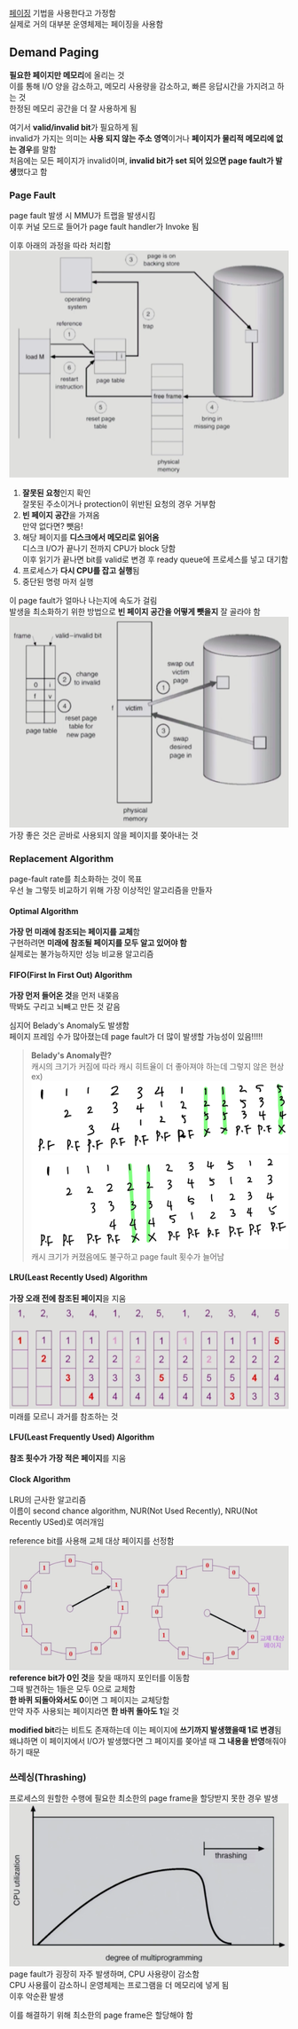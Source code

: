 [페이징](페이징.md) 기법을 사용한다고 가정함  
실제로 거의 대부분 운영체제는 페이징을 사용함  
## Demand Paging
**필요한 페이지만 메모리**에 올리는 것  
이를 통해 I/O 양을 감소하고, 메모리 사용량을 감소하고, 빠른 응답시간을 가지려고 하는 것  
한정된 메모리 공간을 더 잘 사용하게 됨  

여기서 **valid/invalid bit**가 필요하게 됨  
invalid가 가지는 의미는 **사용 되지 않는 주소 영역**이거나 **페이지가 물리적 메모리에 없는 경우**를 말함  
처음에는 모든 페이지가 invalid이며, **invalid bit가 set 되어 있으면 page fault가 발생**했다고 함  
### Page Fault
page fault 발생 시 MMU가 트랩을 발생시킴  
이후 커널 모드로 들어가 page fault handler가 Invoke 됨  

이후 아래의 과정을 따라 처리함  
![](img/PageFault.png)  
1. **잘못된 요청**인지 확인  
   잘못된 주소이거나 protection이 위반된 요청의 경우 거부함  
2. **빈 페이지 공간**을 가져옴  
   만약 없다면? 뺏음!
3. 해당 페이지를 **디스크에서 메모리로 읽어옴**  
   디스크 I/O가 끝나기 전까지 CPU가 block 당함  
   이후 읽기가 끝나면 bit를 valid로 변경 후 ready queue에 프로세스를 넣고 대기함  
4. 프로세스가 **다시 CPU를 잡고 실행**됨  
5. 중단된 명령 마저 실행  

이 page fault가 얼마나 나는지에 속도가 걸림  
발생을 최소화하기 위한 방법으로 **빈 페이지 공간을 어떻게 뺏을지** 잘 골라야 함  
![](img/PageReplacement.png)  
가장 좋은 것은 곧바로 사용되지 않을 페이지를 쫒아내는 것  
### Replacement Algorithm
page-fault rate를 최소화하는 것이 목표  
우선 늘 그렇듯 비교하기 위해 가장 이상적인 알고리즘을 만들자
#### Optimal Algorithm
**가장 먼 미래에 참조되는 페이지를 교체**함  
구현하려면 **미래에 참조될 페이지를 모두 알고 있어야 함**  
실제로는 불가능하지만 성능 비교용 알고리즘  
#### FIFO(First In First Out) Algorithm
**가장 먼저 들어온 것**을 먼저 내쫒음  
딱봐도 구리고 뇌빼고 만든 것 같음  

심지어 Belady's Anomaly도 발생함  
페이지 프레임 수가 많아졌는데 page fault가 더 많이 발생할 가능성이 있음!!!!!  
> **Belady's Anomaly란?**  
> 캐시의 크기가 커짐에 따라 캐시 히트율이 더 좋아져야 하는데 그렇지 않은 현상  
> ex)    
> ![BeladyFIFO1.png](img/BeladyFIFO1.png)    
> ![BeladyFIFO2.png](img/BeladyFIFO2.png)    
> 캐시 크기가 커졌음에도 불구하고 page fault 횟수가 늘어남  
#### LRU(Least Recently Used) Algorithm
**가장 오래 전에 참조된 페이지**을 지움  
![](img/PageLRU.png)  
미래를 모르니 과거를 참조하는 것  
#### LFU(Least Frequently Used) Algorithm
**참조 횟수가 가장 적은 페이지**를 지움  
#### Clock Algorithm
LRU의 근사한 알고리즘  
이름이 second chance algorithm, NUR(Not Used Recently), NRU(Not Recently USed)로 여러개임  

reference bit를 사용해 교체 대상 페이지를 선정함  
![](img/ClockAlgorithm.png)  
**reference bit가 0인 것**을 찾을 때까지 포인터를 이동함  
그때 발견하는 1들은 모두 0으로 교체함  
**한 바퀴 되돌아와서도 0**이면 그 페이지는 교체당함  
만약 자주 사용되는 페이지라면 **한 바퀴 돌아도 1**일 것

**modified bit**라는 비트도 존재하는데 이는 페이지에 **쓰기까지 발생했을때 1로 변경**됨  
왜냐하면 이 페이지에서 I/O가 발생했다면 그 페이지를 쫒아낼 때 **그 내용을 반영**해줘야 하기 때문  

### 쓰레싱(Thrashing)
프로세스의 원할한 수행에 필요한 최소한의 page frame을 할당받지 못한 경우 발생  
![](img/Thrashing.png)  
page fault가 굉장히 자주 발생하며, CPU 사용량이 감소함  
CPU 사용률이 감소하니 운영체제는 프로그램을 더 메모리에 넣게 됨  
이후 악순환 발생  

이를 해결하기 위해 최소한의 page frame은 할당해야 함  